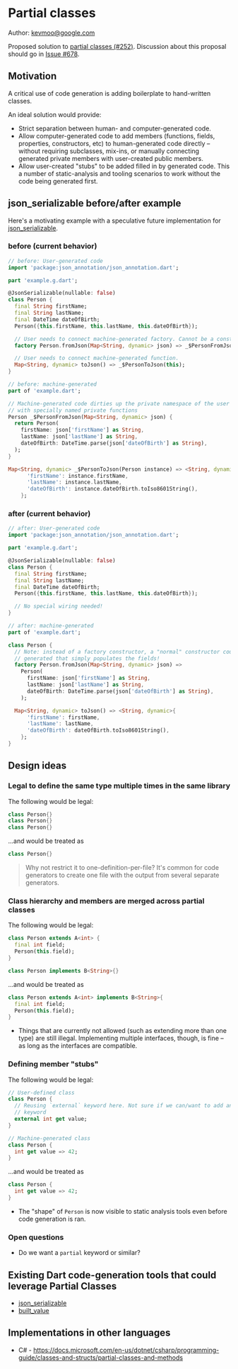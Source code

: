 # Partial classes

Author: kevmoo@google.com

Proposed solution to [partial classes (#252)](https://github.com/dart-lang/language/issues/252).
Discussion about this proposal should go in [Issue #678](https://github.com/dart-lang/language/issues/678).

## Motivation

A critical use of code generation is adding boilerplate to hand-written classes.

An ideal solution would provide:

- Strict separation between human- and computer-generated code.
- Allow computer-generated code to add members (functions, fields, properties,
  constructors, etc) to human-generated code directly – without requiring
  subclasses, mix-ins, or manually connecting generated private members with user-created public members.
- Allow user-created "stubs" to be added filled in by generated code. This
  a number of static-analysis and tooling scenarios to work without the code
  being generated first.

## json_serializable before/after example

Here's a motivating example with a speculative future implementation for
[json_serializable](https://pub.dev/packages/json_serializable).

### before (current behavior)

```dart
// before: User-generated code
import 'package:json_annotation/json_annotation.dart';

part 'example.g.dart';

@JsonSerializable(nullable: false)
class Person {
  final String firstName;
  final String lastName;
  final DateTime dateOfBirth;
  Person({this.firstName, this.lastName, this.dateOfBirth});

  // User needs to connect machine-generated factory. Cannot be a constructor.
  factory Person.fromJson(Map<String, dynamic> json) => _$PersonFromJson(json);

  // User needs to connect machine-generated function.
  Map<String, dynamic> toJson() => _$PersonToJson(this);
}
```

```dart
// before: machine-generated
part of 'example.dart';

// Machine-generated code dirties up the private namespace of the user library
// with specially named private functions
Person _$PersonFromJson(Map<String, dynamic> json) {
  return Person(
    firstName: json['firstName'] as String,
    lastName: json['lastName'] as String,
    dateOfBirth: DateTime.parse(json['dateOfBirth'] as String),
  );
}

Map<String, dynamic> _$PersonToJson(Person instance) => <String, dynamic>{
      'firstName': instance.firstName,
      'lastName': instance.lastName,
      'dateOfBirth': instance.dateOfBirth.toIso8601String(),
    };
```

### after (current behavior)

```dart
// after: User-generated code
import 'package:json_annotation/json_annotation.dart';

part 'example.g.dart';

@JsonSerializable(nullable: false)
class Person {
  final String firstName;
  final String lastName;
  final DateTime dateOfBirth;
  Person({this.firstName, this.lastName, this.dateOfBirth});

  // No special wiring needed!
}
```

```dart
// after: machine-generated
part of 'example.dart';

class Person {
  // Note: instead of a factory constructor, a "normal" constructor could be
  // generated that simply populates the fields!
  factory Person.fromJson(Map<String, dynamic> json) =>
    Person(
      firstName: json['firstName'] as String,
      lastName: json['lastName'] as String,
      dateOfBirth: DateTime.parse(json['dateOfBirth'] as String),
    );

  Map<String, dynamic> toJson() => <String, dynamic>{
      'firstName': firstName,
      'lastName': lastName,
      'dateOfBirth': dateOfBirth.toIso8601String(),
    };
}
```

## Design ideas

### Legal to define the same type multiple times in the same library

The following would be legal:

```dart
class Person{}
class Person{}
class Person{}
```

...and would be treated as

```dart
class Person{}
```

> Why not restrict it to one-definition-per-file? It's common for code
generators to create one file with the output from several separate generators.

### Class hierarchy and members are merged across partial classes

The following would be legal:

```dart
class Person extends A<int> {
  final int field;
  Person(this.field);
}

class Person implements B<String>{}
```

...and would be treated as

```dart
class Person extends A<int> implements B<String>{
  final int field;
  Person(this.field);
}
```

- Things that are currently not allowed (such as extending more than one type)
  are still illegal. Implementing multiple interfaces, though, is fine –
  as long as the interfaces are compatible.

### Defining member "stubs"

The following would be legal:

```dart
// User-defined class
class Person {
  // Reusing `external` keyword here. Not sure if we can/want to add another
  // keyword
  external int get value;
}

// Machine-generated class
class Person {
  int get value => 42;
}
```

...and would be treated as

```dart
class Person {
  int get value => 42;
}
```

- The "shape" of `Person` is now visible to static analysis tools even before
  code generation is ran.

### Open questions

* Do we want a `partial` keyword or similar?

## Existing Dart code-generation tools that could leverage Partial Classes

- [json_serializable](https://pub.dev/packages/json_serializable)
- [built_value](https://pub.dev/packages/built_value)

## Implementations in other languages

- C# - https://docs.microsoft.com/en-us/dotnet/csharp/programming-guide/classes-and-structs/partial-classes-and-methods
